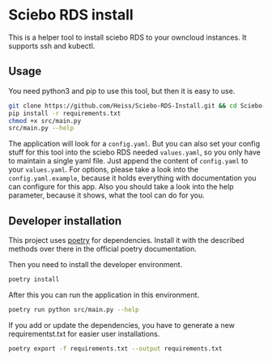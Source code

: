 # Sciebo RDS install

This is a helper tool to install sciebo RDS to your owncloud instances. It supports ssh and kubectl.

## Usage

You need python3 and pip to use this tool, but then it is easy to use.

```bash
git clone https://github.com/Heiss/Sciebo-RDS-Install.git && cd Sciebo-RDS-Install
pip install -r requirements.txt
chmod +x src/main.py
src/main.py --help
```

The application will look for a `config.yaml`. But you can also set your config stuff for this tool into the sciebo RDS needed `values.yaml`, so you only have to maintain a single yaml file. Just append the content of `config.yaml` to your `values.yaml`. For options, please take a look into the `config.yaml.example`, because it holds everything with documentation you can configure for this app. Also you should take a look into the help parameter, because it shows, what the tool can do for you.

## Developer installation

This project uses [poetry](https://python-poetry.org/docs/#installation) for dependencies. Install it with the described methods over there in the official poetry documentation.

Then you need to install the developer environment.

```bash
poetry install
```

After this you can run the application in this environment.

```bash
poetry run python src/main.py --help
```

If you add or update the dependencies, you have to generate a new requirementst.txt for easier user installations.

```bash
poetry export -f requirements.txt --output requirements.txt
```
